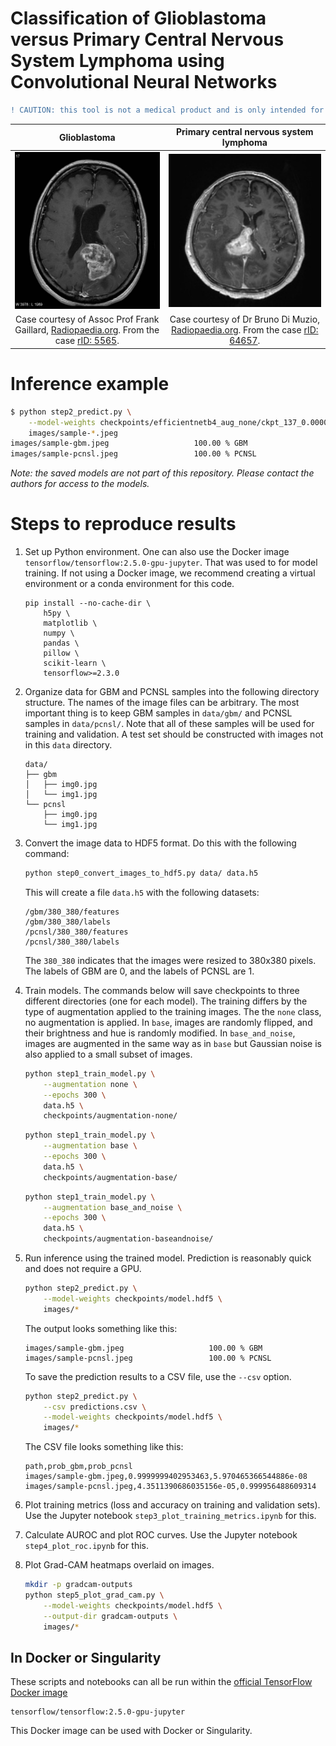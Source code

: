 # Classification of Glioblastoma versus Primary Central Nervous System Lymphoma using Convolutional Neural Networks

```diff
! CAUTION: this tool is not a medical product and is only intended for research purposes. !
```

Glioblastoma       |  Primary central nervous system lymphoma
:-----------------:|:----------------------------------------:
![Glioblastoma](images/sample-gbm.jpeg)  |  ![Primary central nervous system lymphoma](images/sample-pcnsl.jpeg)
Case courtesy of Assoc Prof Frank Gaillard, <a href="https://radiopaedia.org/">Radiopaedia.org</a>. From the case <a href="https://radiopaedia.org/cases/5565">rID: 5565</a>. | Case courtesy of Dr Bruno Di Muzio, <a href="https://radiopaedia.org/">Radiopaedia.org</a>. From the case <a href="https://radiopaedia.org/cases/64657">rID: 64657</a>.

# Inference example

```bash
$ python step2_predict.py \
    --model-weights checkpoints/efficientnetb4_aug_none/ckpt_137_0.0000.hdf5 \
    images/sample-*.jpeg
images/sample-gbm.jpeg                   100.00 % GBM
images/sample-pcnsl.jpeg                 100.00 % PCNSL
```

_Note: the saved models are not part of this repository. Please contact the authors for_
_access to the models._

# Steps to reproduce results

1. Set up Python environment. One can also use the Docker image
`tensorflow/tensorflow:2.5.0-gpu-jupyter`. That was used to for model training. If not
using a Docker image, we recommend creating a virtual environment or a conda environment
for this code.

    ```
    pip install --no-cache-dir \
        h5py \
        matplotlib \
        numpy \
        pandas \
        pillow \
        scikit-learn \
        tensorflow>=2.3.0
    ```

2. Organize data for GBM and PCNSL samples into the following directory structure. The
names of the image files can be arbitrary. The most important thing is to keep GBM
samples in `data/gbm/` and PCNSL samples in `data/pcnsl/`. Note that all of these
samples will be used for training and validation. A test set should be constructed with
images not in this `data` directory.

    ```
    data/
    ├── gbm
    │   ├── img0.jpg
    │   └── img1.jpg
    └── pcnsl
        ├── img0.jpg
        └── img1.jpg
    ```

3. Convert the image data to HDF5 format. Do this with the following command:

    ```bash
    python step0_convert_images_to_hdf5.py data/ data.h5
    ```

    This will create a file `data.h5` with the following datasets:

    ```
    /gbm/380_380/features
    /gbm/380_380/labels
    /pcnsl/380_380/features
    /pcnsl/380_380/labels
    ```

    The `380_380` indicates that the images were resized to 380x380 pixels. The labels
    of GBM are 0, and the labels of PCNSL are 1.

4. Train models. The commands below will save checkpoints to three different directories
(one for each model). The training differs by the type of augmentation applied to the
training images. The the `none` class, no augmentation is applied. In `base`, images
are randomly flipped, and their brightness and hue is randomly modified. In
`base_and_noise`, images are augmented in the same way as in `base` but Gaussian noise
is also applied to a small subset of images.

    ```bash
    python step1_train_model.py \
        --augmentation none \
        --epochs 300 \
        data.h5 \
        checkpoints/augmentation-none/
    ```

    ```bash
    python step1_train_model.py \
        --augmentation base \
        --epochs 300 \
        data.h5 \
        checkpoints/augmentation-base/
    ```

    ```bash
    python step1_train_model.py \
        --augmentation base_and_noise \
        --epochs 300 \
        data.h5 \
        checkpoints/augmentation-baseandnoise/
    ```

5. Run inference using the trained model. Prediction is reasonably quick and does not
require a GPU.

    ```bash
    python step2_predict.py \
        --model-weights checkpoints/model.hdf5 \
        images/*
    ```

    The output looks something like this:

    ```
    images/sample-gbm.jpeg                   100.00 % GBM
    images/sample-pcnsl.jpeg                 100.00 % PCNSL
    ```

    To save the prediction results to a CSV file, use the `--csv` option.

    ```bash
    python step2_predict.py \
        --csv predictions.csv \
        --model-weights checkpoints/model.hdf5 \
        images/*
    ```

    The CSV file looks something like this:

    ```
    path,prob_gbm,prob_pcnsl
    images/sample-gbm.jpeg,0.9999999402953463,5.970465366544886e-08
    images/sample-pcnsl.jpeg,4.3511390686035156e-05,0.999956488609314
    ```

6. Plot training metrics (loss and accuracy on training and validation sets). Use the
Jupyter notebook `step3_plot_training_metrics.ipynb` for this.

7. Calculate AUROC and plot ROC curves. Use the Jupyter notebook `step4_plot_roc.ipynb`
for this.

8. Plot Grad-CAM heatmaps overlaid on images.

    ```bash
    mkdir -p gradcam-outputs
    python step5_plot_grad_cam.py \
        --model-weights checkpoints/model.hdf5 \
        --output-dir gradcam-outputs \
        images/*
    ```

## In Docker or Singularity

These scripts and notebooks can all be run within the
[official TensorFlow Docker image](https://hub.docker.com/r/tensorflow/tensorflow)

```
tensorflow/tensorflow:2.5.0-gpu-jupyter
```

This Docker image can be used with Docker or Singularity.
